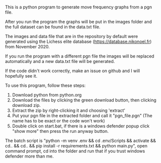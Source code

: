 This is a python program to generate move frequency graphs from a pgn file.

After you run the program the graphs will be put in the images folder and the full dataset can be found in the data.txt file.

The images and data file that are in the repository by default were generated using the Lichess elite database (https://database.nikonoel.fr) from November 2020.

If you run the program with a different pgn file the images will be replaced automatically and a new data.txt file will be generated.

If the code didn't work correctly, make an issue on github and I will hopefully see it.

To use this program, follow these steps:

1. Download python from python.org
2. Download the files by clicking the green download button, then clicking download zip.
3. Extract the zip by right-clicking it and choosing 'extract'
4. Put your pgn file in the extracted folder and call it "pgn_file.pgn" (The name has to be exact or the code won't work)
5. Double click on start.bat, if there is a windows defender popup click "show more" then press the run anyway button.

The batch script is "python -m venv .env && cd .env/Scripts && activate && cd.. && cd.. && pip install -r requirements.txt && python main.py", open command prompt, cd into the folder and run that if you trust windows defender more than me.
